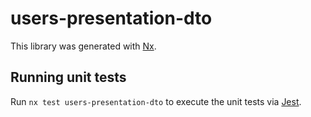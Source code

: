 # users-presentation-dto

This library was generated with [Nx](https://nx.dev).

## Running unit tests

Run `nx test users-presentation-dto` to execute the unit tests via [Jest](https://jestjs.io).
